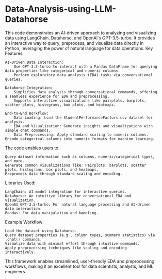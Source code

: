 # Data-Analysis-using-LLM-Datahorse
This code demonstrates an AI-driven approach to analyzing and visualizing data using LangChain, Datahorse, and OpenAI's GPT-3.5-turbo. It provides an interactive way to query, preprocess, and visualize data directly in Python, leveraging the power of natural language for data operations.
Key Features:

    AI-Driven Data Interaction:
        Use GPT-3.5-turbo to interact with a Pandas DataFrame for querying data properties like categorical and numeric columns.
        Perform exploratory data analysis (EDA) tasks via conversational queries.

    Datahorse Integration:
        Simplifies data analysis through conversational commands, offering a seamless experience for EDA and preprocessing.
        Supports interactive visualizations like pairplots, barplots, scatter plots, histograms, box plots, and heatmaps.

    End-to-End Workflow:
        Data Loading: Load the StudentPerformanceFactors.csv dataset for analysis.
        EDA and Visualization: Generate insights and visualizations with simple chat commands.
        Data Preprocessing: Apply standard scaling to numeric columns. Encode categorical columns into numeric formats for machine learning.

The code enables users to:

    Query dataset information such as columns, numeric/categorical types, and more.
    Generate common visualizations like: Pairplots, barplots, scatter plots, histograms, box plots, and heatmaps.
    Preprocess data through standard scaling and encoding.

Libraries Used:

    LangChain: AI model integration for interactive queries.
    Datahorse: An intuitive library for conversational EDA and visualization.
    OpenAI GPT-3.5-turbo: For natural language processing and AI-driven data interaction.
    Pandas: For data manipulation and handling.

Example Workflow:

    Load the dataset using Datahorse.
    Query dataset properties (e.g., column types, summary statistics) via .chat() commands.
    Visualize data with minimal effort through intuitive commands.
    Apply preprocessing techniques like scaling and encoding interactively.

This framework enables streamlined, user-friendly EDA and preprocessing workflows, making it an excellent tool for data scientists, analysts, and ML engineers.
